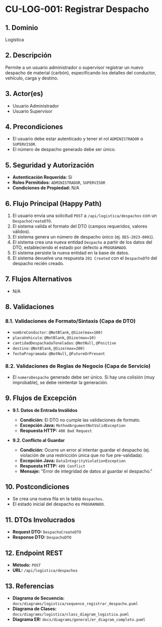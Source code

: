 # CU-LOG-001: Registrar Despacho

## 1. Dominio
Logística

## 2. Descripción
Permite a un usuario administrador o supervisor registrar un nuevo despacho de material (carbón), especificando los detalles del conductor, vehículo, carga y destino.

## 3. Actor(es)
*   Usuario Administrador
*   Usuario Supervisor

## 4. Precondiciones
*   El usuario debe estar autenticado y tener el rol `ADMINISTRADOR` o `SUPERVISOR`.
*   El número de despacho generado debe ser único.

## 5. Seguridad y Autorización
*   **Autenticación Requerida:** Sí
*   **Roles Permitidos:** `ADMINISTRADOR`, `SUPERVISOR`
*   **Condiciones de Propiedad:** N/A

## 6. Flujo Principal (Happy Path)
1.  El usuario envía una solicitud `POST` a `/api/logistica/despachos` con un `DespachoCreateDTO`.
2.  El sistema valida el formato del DTO (campos requeridos, valores válidos).
3.  El sistema genera un número de despacho único (ej. `DES-2023-0001`).
4.  El sistema crea una nueva entidad `Despacho` a partir de los datos del DTO, estableciendo el estado por defecto a `PROGRAMADO`.
5.  El sistema persiste la nueva entidad en la base de datos.
6.  El sistema devuelve una respuesta `201 Created` con el `DespachoDTO` del despacho recién creado.

## 7. Flujos Alternativos
*   N/A

## 8. Validaciones

### 8.1. Validaciones de Formato/Sintaxis (Capa de DTO)
*   `nombreConductor`: `@NotBlank`, `@Size(max=100)`
*   `placaVehiculo`: `@NotBlank`, `@Size(max=10)`
*   `cantidadDespachadaToneladas`: `@NotNull`, `@Positive`
*   `destino`: `@NotBlank`, `@Size(max=200)`
*   `fechaProgramada`: `@NotNull`, `@FutureOrPresent`

### 8.2. Validaciones de Reglas de Negocio (Capa de Servicio)
*   El `numeroDespacho` generado debe ser único. Si hay una colisión (muy improbable), se debe reintentar la generación.

## 9. Flujos de Excepción

*   **9.1. Datos de Entrada Inválidos**
    *   **Condición:** El DTO no cumple las validaciones de formato.
    *   **Excepción Java:** `MethodArgumentNotValidException`
    *   **Respuesta HTTP:** `400 Bad Request`

*   **9.2. Conflicto al Guardar**
    *   **Condición:** Ocurre un error al intentar guardar el despacho (ej. violación de una restricción única que no fue pre-validada).
    *   **Excepción Java:** `DataIntegrityViolationException`
    *   **Respuesta HTTP:** `409 Conflict`
    *   **Mensaje:** "Error de integridad de datos al guardar el despacho."

## 10. Postcondiciones
*   Se crea una nueva fila en la tabla `despachos`.
*   El estado inicial del despacho es `PROGRAMADO`.

## 11. DTOs Involucrados
*   **Request DTO:** `DespachoCreateDTO`
*   **Response DTO:** `DespachoDTO`

## 12. Endpoint REST
*   **Método:** `POST`
*   **URL:** `/api/logistica/despachos`

## 13. Referencias
*   **Diagrama de Secuencia:** `docs/diagrams/logistica/sequence_registrar_despacho.puml`
*   **Diagrama de Clases:** `docs/diagrams/logistica/class_diagram_logistica.puml`
*   **Diagrama ER:** `docs/diagrams/general/er_diagram_completo.puml`
